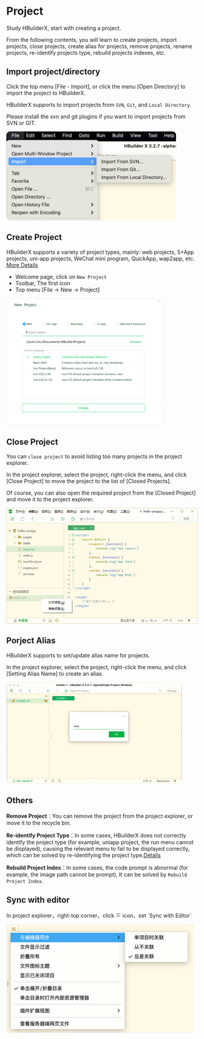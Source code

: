 # Project

Study HBuilderX, start with creating a project.

From the following contents, you will learn to create projects, import projects, close projects, create alias for projects, remove projects, rename projects, re-identify projects type, rebuild projects indexes, etc.

## Import project/directory

Click the top menu [File - Import], or click the menu [Open Directory] to import the project to HBuilderX.

HBuilderX supports to import projects from `SVN`, `Git`, and `Local Directory`.

Please install the svn and git plugins if you want to import projects from SVN or GIT.

<img src="/static/snapshots/tutorial/project/project_import_en.png" style="zoom: 45%; border-radius: 20px;" />

## Create Project

HBuilderX supports a variety of project types, mainly: web projects, 5+App projects, uni-app projects, WeChat mini program, QuickApp, wap2app, etc. [More Details](/Tutorial/Other/ProjectType)    

- Welcome page, click on `New Project`
- Toolbar, The first icon
- Top menu [File -> New -> Project]

<img src="/static/snapshots/tutorial/project/project_new_en.png" style="zoom: 40%; border: 1px solid #eee;" />

## Close Project

You can `close project` to avoid listing too many projects in the project explorer.

In the project explorer, select the project, right-click the menu, and click [Close Project] to move the project to the list of [Closed Projects].

Of course, you can also open the required project from the [Closed Project] and move it to the project explorer.

<img src="/static/snapshots/tutorial/project/project_close.png" style="zoom: 85%;" />

## Porject Alias

HBuilderX supports to set/update alias name for projects. 

In the project explorer, select the project, right-click the menu, and click [Setting Alias Name] to create an alias.

<img src="/static/snapshots/tutorial/project/project_alias_en.png" style="zoom: 45%;border: 1px solid #eee;border-radius: 25px;" />

## Others

**Remove Project**：You can remove the project from the project explorer, or move it to the recycle bin.

**Re-identify Project Type**：In some cases, HBuilderX does not correctly identify the project type (for example, uniapp project, the run menu cannot be displayed), causing the relevant menu to fail to be displayed correctly, which can be solved by re-identifying the project type.[Details](/Tutorial/ProjectType)

**Rebuild Project Index**：In some cases, the code prompt is abnormal (for example, the image path cannot be prompt), It can be solved by `Rebuild Project Index`.

## Sync with editor

<p>In project explorer，right-top corner，click <svg t="1631502274114" class="icon" viewBox="0 0 1024 1024" version="1.1" xmlns="http://www.w3.org/2000/svg" p-id="24803" width="14" height="14"><path d="M873.8304 552.96h-737.28c-22.528 0-40.96-18.432-40.96-40.96s18.432-40.96 40.96-40.96h737.28c22.528 0 40.96 18.432 40.96 40.96s-18.432 40.96-40.96 40.96zM873.8304 307.2h-737.28c-22.528 0-40.96-18.432-40.96-40.96s18.432-40.96 40.96-40.96h737.28c22.528 0 40.96 18.432 40.96 40.96s-18.432 40.96-40.96 40.96zM873.8304 798.72h-737.28c-22.528 0-40.96-18.432-40.96-40.96s18.432-40.96 40.96-40.96h737.28c22.528 0 40.96 18.432 40.96 40.96s-18.432 40.96-40.96 40.96z" p-id="24804" fill="#707070"></path></svg> icon</svg>，set `Sync with Editor`</p>

<img src="/static/snapshots/tutorial/settings/sync.png" style="zoom: 50%;border: 1px solid #eee;" />
